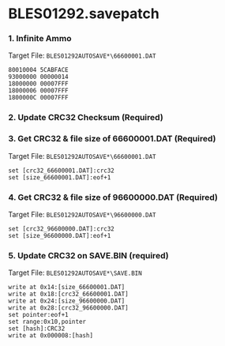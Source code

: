 # BLES01292.savepatch

### 1. Infinite Ammo

Target File: `BLES01292AUTOSAVE*\66600001.DAT`

```
80010004 5CABFACE
93000000 00000014
18000000 00007FFF
18000006 00007FFF
1800000C 00007FFF
```

### 2.  Update CRC32 Checksum (Required)
### 3. Get CRC32 & file size of 66600001.DAT (Required)

Target File: `BLES01292AUTOSAVE*\66600001.DAT`

```
set [crc32_66600001.DAT]:crc32
set [size_66600001.DAT]:eof+1
```

### 4. Get CRC32 & file size of 96600000.DAT (Required)

Target File: `BLES01292AUTOSAVE*\96600000.DAT`

```
set [crc32_96600000.DAT]:crc32
set [size_96600000.DAT]:eof+1
```

### 5. Update CRC32 on SAVE.BIN (required)

Target File: `BLES01292AUTOSAVE*\SAVE.BIN`

```
write at 0x14:[size_66600001.DAT]
write at 0x18:[crc32_66600001.DAT]
write at 0x24:[size_96600000.DAT]
write at 0x28:[crc32_96600000.DAT]
set pointer:eof+1
set range:0x10,pointer
set [hash]:CRC32
write at 0x000008:[hash]
```

